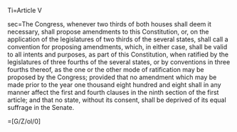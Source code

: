 Ti=Article V

sec=The Congress, whenever two thirds of both houses shall deem it necessary, shall propose amendments to this Constitution, or, on the application of the legislatures of two thirds of the several states, shall call a convention for proposing amendments, which, in either case, shall be valid to all intents and purposes, as part of this Constitution, when ratified by the legislatures of three fourths of the several states, or by conventions in three fourths thereof, as the one or the other mode of ratification may be proposed by the Congress; provided that no amendment which may be made prior to the year one thousand eight hundred and eight shall in any manner affect the first and fourth clauses in the ninth section of the first article; and that no state, without its consent, shall be deprived of its equal suffrage in the Senate.

=[G/Z/ol/0]